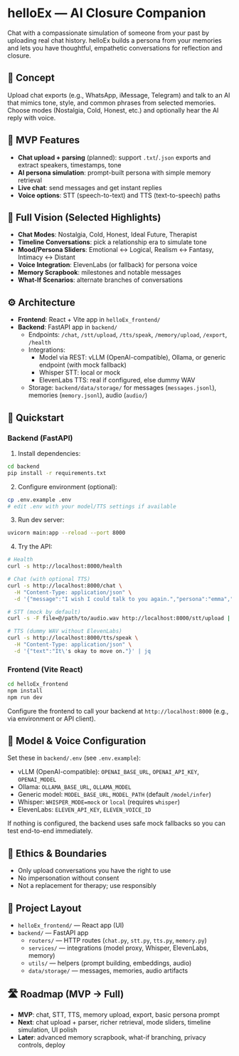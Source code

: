 # helloEx — AI Closure Companion

Chat with a compassionate simulation of someone from your past by uploading real chat history. helloEx builds a persona from your memories and lets you have thoughtful, empathetic conversations for reflection and closure.

## 🧠 Concept

Upload chat exports (e.g., WhatsApp, iMessage, Telegram) and talk to an AI that mimics tone, style, and common phrases from selected memories. Choose modes (Nostalgia, Cold, Honest, etc.) and optionally hear the AI reply with voice.

## 🌟 MVP Features

- **Chat upload + parsing** (planned): support `.txt`/`.json` exports and extract speakers, timestamps, tone
- **AI persona simulation**: prompt-built persona with simple memory retrieval
- **Live chat**: send messages and get instant replies
- **Voice options**: STT (speech-to-text) and TTS (text-to-speech) paths

## 🎯 Full Vision (Selected Highlights)

- **Chat Modes**: Nostalgia, Cold, Honest, Ideal Future, Therapist
- **Timeline Conversations**: pick a relationship era to simulate tone
- **Mood/Persona Sliders**: Emotional ↔ Logical, Realism ↔ Fantasy, Intimacy ↔ Distant
- **Voice Integration**: ElevenLabs (or fallback) for persona voice
- **Memory Scrapbook**: milestones and notable messages
- **What-If Scenarios**: alternate branches of conversations

## ⚙️ Architecture

- **Frontend**: React + Vite app in `helloEx_frontend/`
- **Backend**: FastAPI app in `backend/`
  - Endpoints: `/chat`, `/stt/upload`, `/tts/speak`, `/memory/upload`, `/export`, `/health`
  - Integrations:
    - Model via REST: vLLM (OpenAI-compatible), Ollama, or generic endpoint (with mock fallback)
    - Whisper STT: local or mock
    - ElevenLabs TTS: real if configured, else dummy WAV
  - Storage: `backend/data/storage/` for messages (`messages.jsonl`), memories (`memory.jsonl`), audio (`audio/`)

## 🚀 Quickstart

### Backend (FastAPI)

1) Install dependencies:

```bash
cd backend
pip install -r requirements.txt
```

2) Configure environment (optional):

```bash
cp .env.example .env
# edit .env with your model/TTS settings if available
```

3) Run dev server:

```bash
uvicorn main:app --reload --port 8000
```

4) Try the API:

```bash
# Health
curl -s http://localhost:8000/health

# Chat (with optional TTS)
curl -s http://localhost:8000/chat \
  -H "Content-Type: application/json" \
  -d '{"message":"I wish I could talk to you again.","persona":"emma","mode":"text","tts":true}' | jq

# STT (mock by default)
curl -s -F file=@/path/to/audio.wav http://localhost:8000/stt/upload | jq

# TTS (dummy WAV without ElevenLabs)
curl -s http://localhost:8000/tts/speak \
  -H "Content-Type: application/json" \
  -d '{"text":"It\'s okay to move on."}' | jq
```

### Frontend (Vite React)

```bash
cd helloEx_frontend
npm install
npm run dev
```

Configure the frontend to call your backend at `http://localhost:8000` (e.g., via environment or API client).

## 🔌 Model & Voice Configuration

Set these in `backend/.env` (see `.env.example`):

- vLLM (OpenAI-compatible): `OPENAI_BASE_URL`, `OPENAI_API_KEY`, `OPENAI_MODEL`
- Ollama: `OLLAMA_BASE_URL`, `OLLAMA_MODEL`
- Generic model: `MODEL_BASE_URL`, `MODEL_PATH` (default `/model/infer`)
- Whisper: `WHISPER_MODE=mock` or `local` (requires `whisper`)
- ElevenLabs: `ELEVEN_API_KEY`, `ELEVEN_VOICE_ID`

If nothing is configured, the backend uses safe mock fallbacks so you can test end-to-end immediately.

## 🔐 Ethics & Boundaries

- Only upload conversations you have the right to use
- No impersonation without consent
- Not a replacement for therapy; use responsibly

## 📂 Project Layout

- `helloEx_frontend/` — React app (UI)
- `backend/` — FastAPI app
  - `routers/` — HTTP routes (`chat.py`, `stt.py`, `tts.py`, `memory.py`)
  - `services/` — integrations (model proxy, Whisper, ElevenLabs, memory)
  - `utils/` — helpers (prompt building, embeddings, audio)
  - `data/storage/` — messages, memories, audio artifacts

## 🛣️ Roadmap (MVP → Full)

- **MVP**: chat, STT, TTS, memory upload, export, basic persona prompt
- **Next**: chat upload + parser, richer retrieval, mode sliders, timeline simulation, UI polish
- **Later**: advanced memory scrapbook, what-if branching, privacy controls, deploy

